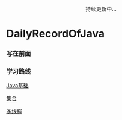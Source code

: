 <center>持续更新中...</center>

# DailyRecordOfJava

### 写在前面



### 学习路线
[Java基础](https://github.com/Lidlod/DailyRecordOfJava/commit/08d61921652a14c32a3ac779d45ae95ed41105b2)

[集合](https://github.com/Lidlod/DailyRecordOfJava/blob/main/%E9%9B%86%E5%90%88.md)

[多线程](https://github.com/Lidlod/DailyRecordOfJava/blob/main/%E5%A4%9A%E7%BA%BF%E7%A8%8B.md)

